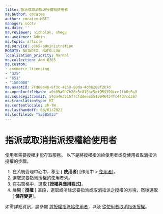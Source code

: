 ```yaml
---
title: 指派或取消指派授權給使用者
ms.author: cmcatee
author: cmcatee-MSFT
manager: scotv
ms.date: ''
ms.reviewer: nicholak, shegu
ms.audience: Admin
ms.topic: article
ms.service: o365-administration
ROBOTS: NOINDEX, NOFOLLOW
localization_priority: Normal
ms.collection: Adm_O365
ms.custom:
- commerce_licensing
- "325"
- "651"
- "1500008"
ms.assetid: 7fd08e48-6f3c-4259-88da-4d06288f2b7d
ms.openlocfilehash: a0c89a9e7b26c5c815bc5ef959390cee1fb0c6a9
ms.sourcegitcommit: 540a4e2515f7cfddee65519046454fc4437cd287
ms.translationtype: MT
ms.contentlocale: zh-TW
ms.lasthandoff: 08/01/2021
ms.locfileid: "53685833"
---
```

# <a name="assign-or-unassign-licenses-to-users"></a>指派或取消指派授權給使用者

使用者需要授權才能存取服務。 以下是將授權指派給使用者或從使用者取消指派授權的步驟。
  
1. 在系統管理中心中，移至 [ **使用者**] [作用中 \> [使用者](https://go.microsoft.com/fwlink/p/?linkid=834822)]。
2. 選取您要指派授權的使用者列。
3. 在右窗格中，選取 **[授權與應用程式]**。
4. 展開 [ **授權** ] 區段，選取或清除您要指派或取消指派之授權的方塊，然後選取 [ **儲存變更**]。

如需詳細資訊，請參閱 [將授權指派給使用者](/microsoft-365/admin/manage/assign-licenses-to-users)，以及 [從使用者取消指派授權](/microsoft-365/admin/manage/remove-licenses-from-users)。